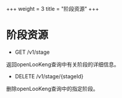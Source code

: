 +++
weight = 3
title = "阶段资源"
+++

阶段资源
==============

- GET /v1/stage


返回openLooKeng查询中有关阶段的详细信息。

- DELETE /v1/stage/{stageId}

删除openLooKeng查询中的指定阶段。
